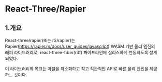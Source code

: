 # React-Three/Rapier

## 1.개요

React-three/rapier(또는 r3/rapier)는 Rapier(https://rapier.rs/docs/user_guides/javascript) WASM 기반 물리 엔진의 래퍼 라이브러리로, react-three-fiber(r3f) 파이프라인에 심리스하게 연동되도록 설계되었다.

이 라이브러리의 목표는 마찰을 최소화하고 작고 직관적인 API로 빠른 물리 엔진을 제공하는 것이다.
